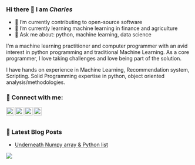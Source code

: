 ### Hi there 👋 I am ***Charles***

- 🔭 I’m currently contributing to open-source software
- 🌱 I’m currently learning machine learning in finance and agriculture
- 💬 Ask me about: python, machine learning, data science

I'm a machine learning practitioner and computer programmer with an avid interest in python programming and traditional Machine Learning. As a core programmer, I love taking challenges and love being part of the solution.

I have hands on experience in Machine Learning, Recommendation system, Scripting. Solid Programming expertise in python, object oriented analysis/methodologies.

### 👥 Connect with me:

[<img align="left" width="22px" src="https://cdn.jsdelivr.net/npm/simple-icons@v3/icons/twitter.svg"/>](https://twitter.com/charlespatel)
[<img align="left" width="22px" src="https://cdn.jsdelivr.net/npm/simple-icons@v3/icons/linkedin.svg"/>](https://www.linkedin.com/in/charlespatel/)
[<img align="left" width="22px" src="https://cdn.jsdelivr.net/npm/simple-icons@v3/icons/medium.svg"/>](https://medium.com/@charlespatel)
[<img align="left" width="22px" src="https://cdn.jsdelivr.net/npm/simple-icons@v3/icons/yahoo.svg"/>](mailto:charlespatel007@yahoo.com?subject=Important!&body=Hi.)

<br/>
<br/>

### 📕 Latest Blog Posts
- [Underneath Numpy array & Python list](https://medium.com/@charlespatel/underneath-numpy-array-python-list-42a30e62f693)

<img align="left" src="https://github-readme-stats.vercel.app/api?username=acharles7&show_icons=true&hide_border=true&include_all_commits=true" />
